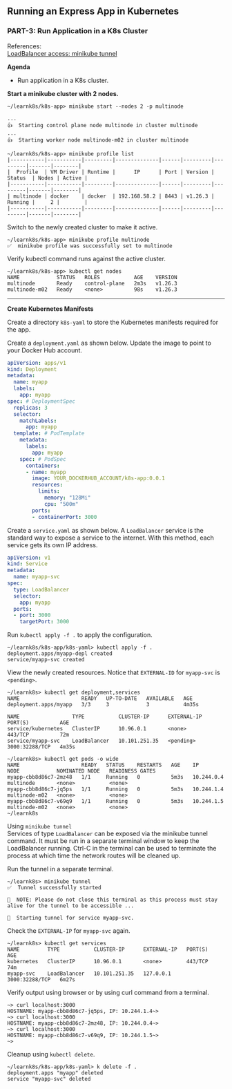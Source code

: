 ## Running an Express App in Kubernetes
### PART-3: Run Application in a K8s Cluster

References:  
[LoadBalancer access: minikube tunnel](https://minikube.sigs.k8s.io/docs/handbook/accessing/#loadbalancer-access)  

**Agenda**
* Run application in a K8s cluster.

**Start a minikube cluster with 2 nodes.**

```
~/learnk8s/k8s-app> minikube start --nodes 2 -p multinode

...
👍  Starting control plane node multinode in cluster multinode
...
👍  Starting worker node multinode-m02 in cluster multinode

~/learnk8s/k8s-app> minikube profile list
|-----------|-----------|---------|--------------|------|---------|---------|-------|--------|
|  Profile  | VM Driver | Runtime |      IP      | Port | Version | Status  | Nodes | Active |
|-----------|-----------|---------|--------------|------|---------|---------|-------|--------|
| multinode | docker    | docker  | 192.168.58.2 | 8443 | v1.26.3 | Running |     2 |        |
|-----------|-----------|---------|--------------|------|---------|---------|-------|--------|
```

Switch to the newly created cluster to make it active.  

```
~/learnk8s/k8s-app> minikube profile multinode
✅  minikube profile was successfully set to multinode
```
Verify kubectl command runs against the active cluster.  
```
~/learnk8s/k8s-app> kubectl get nodes
NAME            STATUS   ROLES           AGE    VERSION
multinode       Ready    control-plane   2m3s   v1.26.3
multinode-m02   Ready    <none>          98s    v1.26.3
```

---

**Create Kubernetes Manifests**

Create a directory `k8s-yaml` to store the Kubernetes manifests required for the app.  

Create a `deployment.yaml` as shown below. Update the image to point to your Docker Hub account.  

```yaml
apiVersion: apps/v1
kind: Deployment
metadata:
  name: myapp
  labels:
    app: myapp
spec: # DeploymentSpec
  replicas: 3
  selector:
    matchLabels:
      app: myapp
  template: # PodTemplate
    metadata:
      labels:
        app: myapp
    spec: # PodSpec
      containers:
      - name: myapp
        image: YOUR_DOCKERHUB_ACCOUNT/k8s-app:0.0.1
        resources:
          limits:
            memory: "128Mi"
            cpu: "500m"
        ports:
        - containerPort: 3000

```

Create a `service.yaml` as shown below. A `LoadBalancer` service is the standard way to expose a service to the internet. With this method, each service gets its own IP address.  

```yaml
apiVersion: v1
kind: Service
metadata:
  name: myapp-svc
spec:
  type: LoadBalancer
  selector:
    app: myapp
  ports:
  - port: 3000
    targetPort: 3000
```

Run `kubectl apply -f .` to apply the configuration.  

```
~/learnk8s/k8s-app/k8s-yaml> kubectl apply -f .
deployment.apps/myapp-depl created
service/myapp-svc created
```

View the newly created resources. Notice that `EXTERNAL-ID` for `myapp-svc` is `<pending>`.

```
~/learnk8s> kubectl get deployment,services
NAME                    READY   UP-TO-DATE   AVAILABLE   AGE
deployment.apps/myapp   3/3     3            3           4m35s

NAME                 TYPE           CLUSTER-IP      EXTERNAL-IP   PORT(S)          AGE
service/kubernetes   ClusterIP      10.96.0.1       <none>        443/TCP          72m
service/myapp-svc    LoadBalancer   10.101.251.35   <pending>     3000:32288/TCP   4m35s

~/learnk8s> kubectl get pods -o wide
NAME                    READY   STATUS    RESTARTS   AGE    IP           NODE            NOMINATED NODE   READINESS GATES
myapp-cbb8d86c7-2mz48   1/1     Running   0          5m3s   10.244.0.4   multinode       <none>           <none>
myapp-cbb8d86c7-jq5ps   1/1     Running   0          5m3s   10.244.1.4   multinode-m02   <none>           <none>
myapp-cbb8d86c7-v69q9   1/1     Running   0          5m3s   10.244.1.5   multinode-m02   <none>           <none>
~/learnk8s
```

Using `minikube tunnel`  
Services of type `LoadBalancer` can be exposed via the minikube tunnel command. It must be run in a separate terminal window to keep the LoadBalancer running. Ctrl-C in the terminal can be used to terminate the process at which time the network routes will be cleaned up.

Run the tunnel in a separate terminal.

```
~/learnk8s> minikube tunnel
✅  Tunnel successfully started

📌  NOTE: Please do not close this terminal as this process must stay alive for the tunnel to be accessible ...

🏃  Starting tunnel for service myapp-svc.
```

Check the `EXTERNAL-IP` for `myapp-svc` again.  

```
~/learnk8s> kubectl get services
NAME         TYPE           CLUSTER-IP      EXTERNAL-IP   PORT(S)          AGE
kubernetes   ClusterIP      10.96.0.1       <none>        443/TCP          74m
myapp-svc    LoadBalancer   10.101.251.35   127.0.0.1     3000:32288/TCP   6m27s
```

Verify output using browser or by using curl command from a terminal.  

```
~> curl localhost:3000
HOSTNAME: myapp-cbb8d86c7-jq5ps, IP: 10.244.1.4~>
~> curl localhost:3000
HOSTNAME: myapp-cbb8d86c7-2mz48, IP: 10.244.0.4~>
~> curl localhost:3000
HOSTNAME: myapp-cbb8d86c7-v69q9, IP: 10.244.1.5~>
~>
```

Cleanup using `kubectl delete`.

```
~/learnk8s/k8s-app/k8s-yaml> k delete -f .
deployment.apps "myapp" deleted
service "myapp-svc" deleted
```